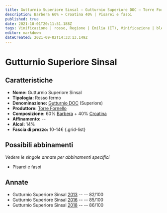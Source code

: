 ```yaml
---
title: Gutturnio Superiore Sinsal – Gutturnio Superiore DOC – Torre Fornello – Emilia (IT) – 10-14€ – 2★-3★
description: Barbera 60% + Croatina 40% | Pisarei e fasoi
published: true
date: 2021-10-01T20:11:51.188Z
tags: Vinificazione | rosso, Regione | Emilia (IT), Vinificazione | blend, Vinificazione | fermo, Valutazioni | 3 stelle, Vitigni | Barbera, Vitigni | Croatina, Prezzi | 10-14€, Alimento | Pisarei e fasoi 
editor: markdown
dateCreated: 2021-09-02T14:33:13.149Z
---
```


# Gutturnio Superiore Sinsal 

## Caratteristiche
- **Nome:** Gutturnio Superiore Sinsal 
- **Tipologia:** Rosso fermo
- **Denominazione:** [Gutturnio DOC](/denominazioni/Italia/Emilia/DOC-Gutturnio) (Superiore)
- **Produttore:** [Torre Fornello](/produttori/Italia/Emilia/Torre-Fornello) 
- **Composizione:** 60% [Barbera](/vitigni/Italia/bacca-nera/barbera) + 40% [Croatina](/vitigni/Italia/bacca-nera/croatina)
- **Affinamento:** --
- **Alcol:** 14%
- **Fascia di prezzo:** 10-14€
{.grid-list}

## Possibili abbinamenti
*Vedere le singole annate per abbinamenti specifici*

- Pisarei e fasoi

## Annate
- Gutturnio Superiore Sinsal [2013](/vini/Italia/Emilia/Torre-Fornello/Gutturnio-Superiore-Sinsal/2013) -- <span class="star-2"></span> -- 82/100
- Gutturnio Superiore Sinsal [2016](/vini/Italia/Emilia/Torre-Fornello/Gutturnio-Superiore-Sinsal/2016) -- <span class="star-3"></span> -- 85/100
- Gutturnio Superiore Sinsal [2018](/vini/Italia/Emilia/Torre-Fornello/Gutturnio-Superiore-Sinsal/2018) -- <span class="star-3"></span> -- 86/100
